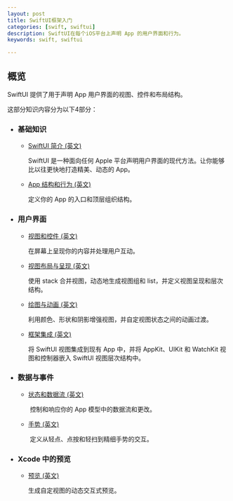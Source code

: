 ```yaml
---
layout: post
title: SwiftUI框架入门
categories: [swift, swiftui]
description: SwiftUI在每个iOS平台上声明 App 的用户界面和行为。
keywords: swift, swiftui

---
```


## 概览

SwiftUI 提供了用于声明 App 用户界面的视图、控件和布局结构。

这部分知识内容分为以下4部分：

- ### 基础知识

  - [SwiftUI 简介 (英文)](https://developer.apple.com/tutorials/SwiftUI)

    SwiftUI 是一种面向任何 Apple 平台声明用户界面的现代方法。让你能够比以往更快地打造精美、动态的 App。

  - [App 结构和行为 (英文)](https://developer.apple.com/documentation/swiftui/app-structure-and-behavior)

    定义你的 App 的入口和顶层组织结构。

- ### 用户界面

  - [视图和控件 (英文)](https://developer.apple.com/documentation/swiftui/views-and-controls)

    在屏幕上呈现你的内容并处理用户互动。

  - [视图布局与呈现 (英文)](https://developer.apple.com/documentation/swiftui/view-layout-and-presentation)

    使用 stack 合并视图，动态地生成视图组和 list，并定义视图呈现和层次结构。

  - [绘图与动画 (英文)](https://developer.apple.com/documentation/swiftui/drawing-and-animation)

    利用颜色、形状和阴影增强视图，并自定视图状态之间的动画过渡。

  - [框架集成 (英文)](https://developer.apple.com/documentation/swiftui/framework-integration)

    将 SwiftUI 视图集成到现有 App 中，并将 AppKit、UIKit 和 WatchKit 视图和控制器嵌入 SwiftUI 视图层次结构中。

- ### 数据与事件

  - [状态和数据流 (英文)](https://developer.apple.com/documentation/swiftui/state-and-data-flow)

    ​	控制和响应你的 App 模型中的数据流和更改。

  - [手势 (英文)](https://developer.apple.com/documentation/swiftui/gestures)

    ​	定义从轻点、点按和轻扫到精细手势的交互。

- ### Xcode 中的预览

  - [预览 (英文)](https://developer.apple.com/documentation/swiftui/previews)

    生成自定视图的动态交互式预览。

